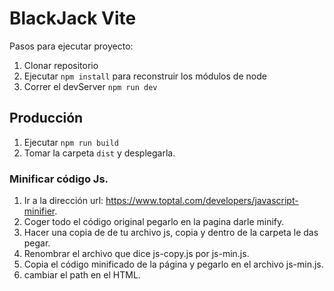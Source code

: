 # BlackJack Vite

Pasos para ejecutar proyecto:

1. Clonar repositorio
2. Ejecutar ```npm install``` para reconstruir los módulos de node
3. Correr el devServer ```npm run dev```

## Producción

1. Ejecutar ```npm run build```
2. Tomar la carpeta ```dist``` y desplegarla.

### Minificar código Js. 

1. Ir a la dirección url: https://www.toptal.com/developers/javascript-minifier.
2. Coger todo el código original pegarlo en la pagina darle minify.
3. Hacer una copia de de tu archivo js, copia y dentro de la carpeta le das pegar.
4. Renombrar el archivo que dice js-copy.js por js-min.js.
5. Copia el código minificado de la página y pegarlo en el archivo js-min.js.
6. cambiar el path en el HTML.